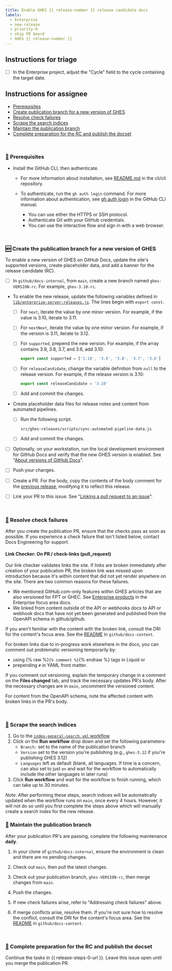 ```yaml
---
title: Enable GHES {{ release-number }} release candidate docs
labels:
  - Enterprise
  - new-release
  - priority-0
  - skip FR board
  - GHES {{ release-number }}
---
```


## Instructions for triage

- [ ] In the Enterprise project, adjust the "Cycle" field to the cycle containing the target date.

## Instructions for assignee

- [Prerequisites](#prerequisites)
- [Create publication branch for a new version of GHES](#creation)
- [Resolve check failures](#check-failures)
- [Scrape the search indices](#scrape-search-indices)
- [Maintain the publication branch](#maintenance)
- [Complete preparation for the RC and publish the docset](#publication)

<br/>
<a name="prerequisites">

### [👀](#prerequisites) Prerequisites

- Install the GitHub CLI, then authenticate.

  - For more information about installation, see [README.md](https://github.com/cli/cli#installation) in the cli/cli repository.
  - To authenticate, run the `gh auth login` command. For more information about authentication, see [gh auth login](https://cli.github.com/manual/gh_auth_login) in the GitHub CLI manual.

    - You can use either the HTTPS or SSH protocol.
    - Authenticate Git with your GitHub credentials.
    - You can use the interactive flow and sign in with a web browser.

<br/>
<a name="creation">

### [🆕](#creation) Create the publication branch for a new version of GHES

To enable a new version of GHES on GitHub Docs, update the site's supported versions, create placeholder data, and add a banner for the release candidate (RC).

- [ ] In `github/docs-internal`, from `main`, create a new branch named <code>ghes-VERSION-rc</code>. For example, `ghes-3.10-rc`.

- To enable the new release, update the following variables defined in [`lib/enterprise-server-releases.js`](https://github.com/github/docs-internal/blob/main/src/versions/lib/enterprise-server-releases.js). The lines begin with `export const`.

  - [ ] For `next`, iterate the value by one minor version. For example, if the value is 3.10, iterate to 3.11.

  - [ ] For `nextNext`, iterate the value by one minor version. For example, if the version is 3.11, iterate to 3.12.

  - [ ] For `supported`, prepend the new version. For example, if the array contains 3.9, 3.8, 3.7, and 3.6, add 3.10:

     ```js
     export const supported = ['3.10', '3.9', '3.8', '3.7', '3.6']
     ```

  - [ ] For `releaseCandidate`, change the variable definition from `null` to the release version. For example, if the release version is 3.10:

     ```js
     export const releaseCandidate = '3.10'
     ```

  - [ ] Add and commit the changes.

- Create placeholder data files for release notes and content from automated pipelines.

  - [ ] Run the following script.

    ```shell
    src/ghes-releases/scripts/sync-automated-pipeline-data.js
    ```

  - [ ] Add and commit the changes.

- [ ] Optionally, on your workstation, run the local development environment for GitHub Docs and verify that the new GHES version is enabled. See "[About versions of GitHub Docs](https://docs.github.com/get-started/learning-about-github/about-versions-of-github-docs)".

- [ ] Push your changes.

- [ ] Create a PR. For the body, copy the contents of the body comment for the [previous release](https://github.com/github/docs-internal/pull/44684), modifying it to reflect this release.

- [ ] Link your PR to this issue. See "[Linking a pull request to an issue](https://docs.github.com/issues/tracking-your-work-with-issues/linking-a-pull-request-to-an-issue#manually-linking-a-pull-request-to-an-issue-using-the-pull-request-sidebar)".

<br/>
<a name="check-failures">

### [🚨](#check-failures) Resolve check failures

After you create the publication PR, ensure that the checks pass as soon as possible. If you experience a check failure that isn't listed below, contact Docs Engineering for support.

#### Link Checker: On PR / check-links (pull_request)

Our link checker validates links the site. If links are broken immediately after creation of your publication PR, the broken link was missed upon introduction because it's within content that did not yet render anywhere on the site. There are two common reasons for these failures.

- We mentioned GitHub.com-only features within GHES articles that are also versioned for FPT or GHEC. See [Enterprise products](https://github.com/github/docs-content/blob/main/focus-areas/enterprise/writing-for-enterprise/products.md#feature-availability) in the Enterprise focus area docs.
- We linked from content outside of the API or webhooks docs to API or webhook docs that have not yet been generated and published from the OpenAPI schema in github/github.

If you aren't familiar with the content with the broken link, consult the DRI for the content's focus area. See the [README](https://github.com/github/docs-content/blob/main/focus-areas/README.md) in `github/docs-content`.

For broken links due to in-progress work elsewhere in the docs, you can comment out problematic versioning temporarily by:
- using {% raw %}`{% comment %}`{% endraw %} tags in Liquid or
- prepending `#` in YAML front matter.

If you comment out versioning, explain the temporary change in a comment on the **Files changed** tab, and track the necessary updates PR's body. After the necessary changes are in `main`, uncomment the versioned content.

For content from the OpenAPI schema, note the affected content with broken links in the PR's body.

<a name="rest-pull-request">

<br/>

<a name="scrape-search-indices">

### [🔎](#scrape-search-indices) Scrape the search indices

1. Go to the [`index-general-search.yml` workflow](https://github.com/github/docs-internal/actions/workflows/index-general-search.yml)
1. Click on the **Run workflow** drop down and set the following parameters:
    - `Branch:` set to the name of the publication branch
    - `Version` set to the version you're publishing (e.g., `ghes-3.12` if you're publishing GHES 3.12)
    - `Languages` left as default (blank, all languages. If time is a concern, can also set to just `en` and wait for the workflow to automatically include the other languages in later runs)
1. Click **Run workflow** and wait for the workflow to finish running, which can take up to 30 minutes.

_Note_: After performing these steps, search indices will be automatically updated when the workflow runs on `main`, once every 4 hours. However, it will not do so until you first complete the steps above which will manually create a search index for the new release.

<a name="maintenance">

### [🔁](#maintenance) Maintain the publication branch

After your publication PR's are passing, complete the following maintenance **daily**.

1. In your clone of `github/docs-internal`, ensure the environment is clean and there are no pending changes.

1. Check out `main`, then pull the latest changes.

1. Check out your publication branch,  <code>ghes-VERSION-rc</code>, then merge changes from `main`.

1. Push the changes.

1. If new check failures arise, refer to "Addressing check failures" above.

1. If merge conflicts arise, resolve them. If you're not sure how to resolve the conflict, consult the DRI for the content's focus area. See the [README](https://github.com/github/docs-content/blob/main/focus-areas/README.md) in `github/docs-content`.

<br/>
<a name="publication">

### [🚢](#publication) Complete preparation for the RC and publish the docset

Continue the tasks in {{ release-steps-0-url }}. Leave this issue open until you merge the publication PR.
